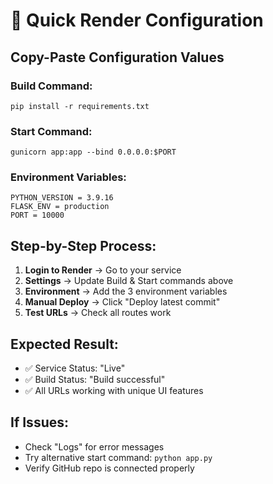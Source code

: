 # 🚀 Quick Render Configuration

## Copy-Paste Configuration Values

### Build Command:
```
pip install -r requirements.txt
```

### Start Command:
```
gunicorn app:app --bind 0.0.0.0:$PORT
```

### Environment Variables:
```
PYTHON_VERSION = 3.9.16
FLASK_ENV = production
PORT = 10000
```

## Step-by-Step Process:

1. **Login to Render** → Go to your service
2. **Settings** → Update Build & Start commands above
3. **Environment** → Add the 3 environment variables
4. **Manual Deploy** → Click "Deploy latest commit"
5. **Test URLs** → Check all routes work

## Expected Result:
- ✅ Service Status: "Live"
- ✅ Build Status: "Build successful"
- ✅ All URLs working with unique UI features

## If Issues:
- Check "Logs" for error messages
- Try alternative start command: `python app.py`
- Verify GitHub repo is connected properly
